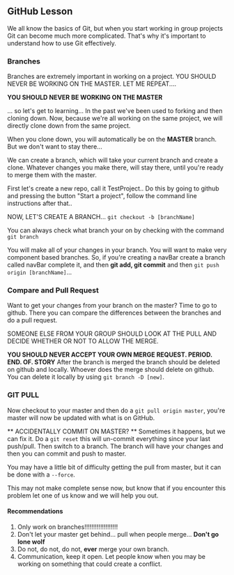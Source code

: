 ## GitHub Lesson

We all know the basics of Git, but when you start working in group projects Git can become much more complicated. That's why it's important to understand how to use Git effectively.


### Branches
Branches are extremely important in working on a project. YOU SHOULD NEVER BE WORKING ON THE MASTER. LET ME REPEAT....

<b> YOU SHOULD **NEVER** BE WORKING ON THE MASTER</b>

... so let's get to learning... In the past we've been used to forking and then cloning down. Now, because we're all working on the same project, we will directly clone down from the same project.

When you clone down, you will automatically be on the **MASTER** branch. But we don't want to stay there...

We can create a branch, which will take your current branch and create a clone. Whatever changes you make there, will stay there, until you're ready to merge them with the master.


First let's create a new repo, call it TestProject.. Do this by going to github and pressing the button "Start a project", follow the command line instructions after that..


NOW, LET'S CREATE A BRANCH...
``git checkout -b [branchName]``

You can always check what branch your on by checking with the command ``git branch``

You will make all of your changes in your branch. You will want to make very component based branches. So, if you're creating a navBar create a branch called navBar complete it, and then **git add, git commit** and then ``git push origin [branchName]``...

### Compare and Pull Request

Want to get your changes from your branch on the master? Time to go to github. There you can compare the differences between the branches and do a pull request.

SOMEONE ELSE FROM YOUR GROUP SHOULD LOOK AT THE PULL AND DECIDE WHETHER OR NOT TO ALLOW THE MERGE.

**YOU SHOULD NEVER ACCEPT YOUR OWN MERGE REQUEST. PERIOD. END. OF. STORY**
After the branch is merged the branch should be deleted on github and locally. Whoever does the merge should delete on github. You can delete it locally by using `` git branch -D [new] ``.

### GIT PULL

Now checkout to your master and then do a ``git pull origin master``, you're master will now be updated with what is on GitHub.




** ACCIDENTALLY COMMIT ON MASTER? ** Sometimes it happens, but we can fix it. Do a ``git reset`` this will un-commit everything since your last push/pull. Then switch to a branch. The branch will have your changes and then you can commit and push to master.

You may have a little bit of difficulty getting the pull from master, but it can be done with a ``--force``.

This may not make complete sense now, but know that if you encounter this problem let one of us know and we will help you out.



#### Recommendations

1. Only work on branches!!!!!!!!!!!!!!!!!!!
2. Don't let your master get behind... pull when people merge...
**Don't go lone wolf**
3. Do not, do not, do not, **ever** merge your own branch.
4. Communication, keep it open. Let people know when you may be working on something that could create a conflict. 
